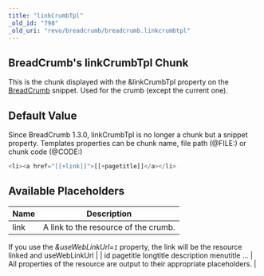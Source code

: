 ```yaml
---
title: "linkCrumbTpl"
_old_id: "798"
_old_uri: "revo/breadcrumb/breadcrumb.linkcrumbtpl"
---
```


## BreadCrumb's linkCrumbTpl Chunk

This is the chunk displayed with the &linkCrumbTpl property on the [BreadCrumb](/extras/revo/breadcrumb "BreadCrumb") snippet. Used for the crumb (except the current one).

## Default Value

Since BreadCrumb 1.3.0, linkCrumbTpl is no longer a chunk but a snippet property. 
 Templates properties can be chunk name, file path (@FILE:) or chunk code (@CODE:)

 ``` php 
<li><a href="[[+link]]">[[+pagetitle]]</a></li>

```

## Available Placeholders

| Name | Description |
|------|-------------|
| link | A link to the resource of the crumb. 
 If you use the _&useWebLinkUrl=`1`_ property, the link will be the resource linked and 
 useWebLinkUrl |
| id 
 pagetitle 
 longtitle 
 description 
 menutitle 
 ... | All properties of the resource are output to their appropriate placeholders. |